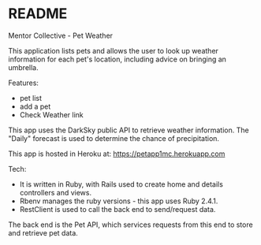 # README

Mentor Collective - Pet Weather

This application lists pets and allows the user to look up weather information for each pet's location, including advice on bringing an umbrella.

Features:
- pet list
- add a pet
- Check Weather link

This app uses the DarkSky public API to retrieve weather information.  The "Daily" forecast is used to determine the chance of precipitation.

This app is hosted in Heroku at:  https://petapp1mc.herokuapp.com

Tech:
- It is written in Ruby, with Rails used to create home and details controllers and views.
- Rbenv manages the ruby versions - this app uses Ruby 2.4.1.
- RestClient is used to call the back end to send/request data.

The back end is the Pet API, which services requests from this end to store and retrieve pet data.
